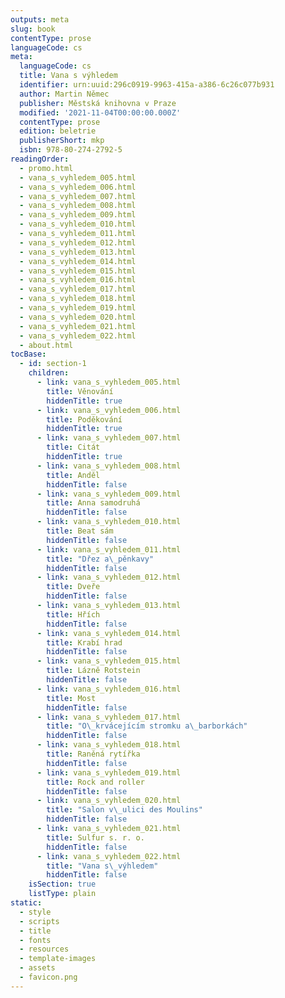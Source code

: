 ```yaml
---
outputs: meta
slug: book
contentType: prose
languageCode: cs
meta:
  languageCode: cs
  title: Vana s výhledem
  identifier: urn:uuid:296c0919-9963-415a-a386-6c26c077b931
  author: Martin Němec
  publisher: Městská knihovna v Praze
  modified: '2021-11-04T00:00:00.000Z'
  contentType: prose
  edition: beletrie
  publisherShort: mkp
  isbn: 978-80-274-2792-5
readingOrder:
  - promo.html
  - vana_s_vyhledem_005.html
  - vana_s_vyhledem_006.html
  - vana_s_vyhledem_007.html
  - vana_s_vyhledem_008.html
  - vana_s_vyhledem_009.html
  - vana_s_vyhledem_010.html
  - vana_s_vyhledem_011.html
  - vana_s_vyhledem_012.html
  - vana_s_vyhledem_013.html
  - vana_s_vyhledem_014.html
  - vana_s_vyhledem_015.html
  - vana_s_vyhledem_016.html
  - vana_s_vyhledem_017.html
  - vana_s_vyhledem_018.html
  - vana_s_vyhledem_019.html
  - vana_s_vyhledem_020.html
  - vana_s_vyhledem_021.html
  - vana_s_vyhledem_022.html
  - about.html
tocBase:
  - id: section-1
    children:
      - link: vana_s_vyhledem_005.html
        title: Věnování
        hiddenTitle: true
      - link: vana_s_vyhledem_006.html
        title: Poděkování
        hiddenTitle: true
      - link: vana_s_vyhledem_007.html
        title: Citát
        hiddenTitle: true
      - link: vana_s_vyhledem_008.html
        title: Anděl
        hiddenTitle: false
      - link: vana_s_vyhledem_009.html
        title: Anna samodruhá
        hiddenTitle: false
      - link: vana_s_vyhledem_010.html
        title: Beat sám
        hiddenTitle: false
      - link: vana_s_vyhledem_011.html
        title: "Dřez a\_pěnkavy"
        hiddenTitle: false
      - link: vana_s_vyhledem_012.html
        title: Dveře
        hiddenTitle: false
      - link: vana_s_vyhledem_013.html
        title: Hřích
        hiddenTitle: false
      - link: vana_s_vyhledem_014.html
        title: Krabí hrad
        hiddenTitle: false
      - link: vana_s_vyhledem_015.html
        title: Lázně Rotstein
        hiddenTitle: false
      - link: vana_s_vyhledem_016.html
        title: Most
        hiddenTitle: false
      - link: vana_s_vyhledem_017.html
        title: "O\_krvácejícím stromku a\_barborkách"
        hiddenTitle: false
      - link: vana_s_vyhledem_018.html
        title: Raněná rytířka
        hiddenTitle: false
      - link: vana_s_vyhledem_019.html
        title: Rock and roller
        hiddenTitle: false
      - link: vana_s_vyhledem_020.html
        title: "Salon v\_ulici des Moulins"
        hiddenTitle: false
      - link: vana_s_vyhledem_021.html
        title: Sulfur s. r. o.
        hiddenTitle: false
      - link: vana_s_vyhledem_022.html
        title: "Vana s\_výhledem"
        hiddenTitle: false
    isSection: true
    listType: plain
static:
  - style
  - scripts
  - title
  - fonts
  - resources
  - template-images
  - assets
  - favicon.png
---
```

